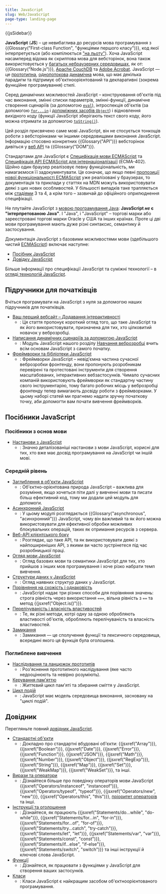 ```yaml
---
title: JavaScript
slug: Web/JavaScript
page-type: landing-page
---
```


{{jsSidebar}}

**JavaScript** (**JS**) – це невибаглива до ресурсів мова програмування з {{Glossary("First-class Function", "функціями першого класу")}}, код якої інтерпретується (або компілюється ["на льоту"](https://uk.wikipedia.org/wiki/JIT-%D0%BA%D0%BE%D0%BC%D0%BF%D1%96%D0%BB%D1%8F%D1%86%D1%96%D1%8F)). Хоча JavaScript насамперед відома як скриптова мова для вебсторінок, вона також використовується у [багатьох небраузерних середовищах](https://uk.wikipedia.org/wiki/JavaScript#%D0%97%D0%B0%D1%81%D1%82%D0%BE%D1%81%D1%83%D0%B2%D0%B0%D0%BD%D0%BD%D1%8F), як от: {{Glossary("Node.js")}}, [Apache CouchDB](https://couchdb.apache.org/) та [Adobe Acrobat](https://opensource.adobe.com/dc-acrobat-sdk-docs/acrobatsdk/). JavaScript — це [прототипна](/uk/docs/Glossary/Prototype-based_programming), [однопотокова](/uk/docs/Glossary/Thread) [динамічна](/uk/docs/Glossary/Dynamic_typing) мова, що має декілька парадигм та підтримує об'єктноорієнтований та декларативні (зокрема функційне програмування) стилі.

Серед динамічних можливостей JavaScript – конструювання об'єктів під час виконання, змінні списки параметрів, змінні-функції, динамічне створення сценаріїв (за допомогою [`eval`](/uk/docs/Web/JavaScript/Reference/Global_Objects/eval)), інтроспекція об'єктів (за допомогою [`for...in`](/uk/docs/Web/JavaScript/Reference/Statements/for...in) і [допоміжних засобів `Object`](/uk/docs/Web/JavaScript/Reference/Global_Objects/Object#statychni-metody)) і відновлення вихідного коду (функції JavaScript зберігають текст свого коду, його можна отримати за допомогою [`toString()`](/uk/docs/Web/JavaScript/Reference/Global_Objects/Function/toString)).

Цей розділ присвячено саме мові JavaScript, він не стосується тонкощів роботи з вебсторінками чи іншими середовищами виконання JavaScript. Інформацію стосовно конкретних {{Glossary("API")}} вебсторінок дивіться у [веб API](/uk/docs/Web/API) та {{Glossary("DOM")}}.

Стандартами для JavaScript є [Специфікація мови ECMAScript](https://tc39.es/ecma262/) та [Специфікація API ECMAScript для інтернаціоналізації](https://tc39.es/ecma402/) (ECMA-402). Щойно один браузер реалізовує певну функціональність, ми намагаємося її задокументувати. Це означає, що якщо певні [пропозиції нової функціональності ECMAScript](https://github.com/tc39/proposals) уже реалізовані у браузерах, то документація та приклади у статтях на MDN можуть використовувати деякі з цих нових особливостей. У більшості випадків таке трапляється між [стадіями](https://tc39.es/process-document/) 3 та 4, а крім того – зазвичай до офіційного оприлюднення специфікації.

Не плутайте JavaScript з [мовою програмування Java](https://uk.wikipedia.org/wiki/Java): **JavaScript _не_ є "інтерпретованою Java"**. І "Java", і "JavaScript" – торгові марки або зареєстровані торгові марки Oracle у США та інших країнах. Проте ці дві мови програмування мають дуже різні синтаксис, семантику й застосування.

Документація JavaScript з базовими можливостями мови (здебільшого чистий [ECMAScript](/uk/docs/Web/JavaScript/JavaScript_technologies_overview)) включає наступне:

- [Посібник JavaScript](/uk/docs/Web/JavaScript/Guide)
- [Довідку JavaScript](/uk/docs/Web/JavaScript/Reference)

Більше інформації про специфікації JavaScript та суміжні технології – в [огляді технологій JavaScript](/uk/docs/Web/JavaScript/JavaScript_technologies_overview).

## Підручники для початківців

Вчіться програмувати на JavaScript з нуля за допомогою наших підручників для початківців.

- [Ваш перший вебсайт – Додавання інтерактивності](/uk/docs/Learn_web_development/Getting_started/Your_first_website/Adding_interactivity)
  - : Ця стаття пропонує короткий огляд того, що таке JavaScript та як його використовувати, призначена для тих, хто цілковитий новачок у веброзробці.
- [Написання динамічних сценаріїв за допомогою JavaScript](/uk/docs/Learn_web_development/Core/Scripting)
  - : Модуль JavaScript нашого розділу [Навчання веброзробці](/uk/docs/Learn_web_development) вчить всім основам JavaScript з самого початку.
- [Фреймворки та бібліотеки JavaScript](/uk/docs/Learn_web_development/Core/Frameworks_libraries)
  - : Фреймворки JavaScript – невід'ємна частина сучасної веброзробки фронтенду, вони пропонують розробникам перевірені та протестовані інструменти для створення масштабованих, інтерактивних вебзастосунків. Чимало сучасних компаній використовують фреймворки як стандартну частину свого інструментарію, тому багато робочих місць у веброзробці фронтенду тепер вимагають досвіду роботи з фреймворками. У цьому наборі статей ми прагнемо надати зручну початкову точку, аби допомогти вам почати вивчення фреймворків.

## Посібники JavaScript

### Посібники з основ мови

- [Настанови з JavaScript](/uk/docs/Web/JavaScript/Guide)
  - : Значно деталізованіші настанови з мови JavaScript, корисні для тих, хто вже має досвід програмування на JavaScript чи іншій мові.

### Середній рівень

- [Заглиблення в об'єкти JavaScript](/uk/docs/Learn_web_development/Extensions/Advanced_JavaScript_objects)
  - : Об'єктно-орієнтована природа JavaScript – важлива для розуміння, якщо хочеться піти далі у вивченні мови та писати більш ефективний код, тому ми додали цей модуль для допомоги.
- [Асинхронний JavaScript](/uk/docs/Learn_web_development/Extensions/Async_JS)
  - : У цьому модулі розглядається {{Glossary("asynchronous", "асинхронний")}} JavaScript, чому він важливий та як його можна використовувати для ефективної обробки можливих блокувальних операцій, таких як отримання ресурсів з сервера.
- [Веб-API клієнтського боку](/uk/docs/Learn_web_development/Extensions/Client-side_APIs)
  - : Розглядає, що таке API, та як використовувати деякі з найпоширеніших API, з якими ви часто зустрінетеся під час розробницької праці.
- [Огляд мови JavaScript](/uk/docs/Web/JavaScript/Language_overview)
  - : Огляд базових мови та семантики JavaScript для тих, хто прийшов з інших мов програмування і хоче різко набрати темп вивчення.
- [Структури даних у JavaScript](/uk/docs/Web/JavaScript/Data_structures)
  - : Огляд наявних структур даних у JavaScript.
- [Порівняння на схожість і однаковість](/uk/docs/Web/JavaScript/Equality_comparisons_and_sameness)
  - : JavaScript надає три різних способи для порівняння значень: строга рівність через використання `===`, вільна рівність з `==` та метод {{jsxref("Object.is()")}}.
- [Перелічуваність і власність властивостей](/uk/docs/Web/JavaScript/Enumerability_and_ownership_of_properties)
  - : Те, як різні методи, котрі одну за одною обробляють властивості об'єктів, обробляють перелічуваність та власність властивостей.
- [Замикання](/uk/docs/Web/JavaScript/Closures)
  - : Замикання — це сполучення функції та лексичного середовища, всередині якого ця функція була оголошена.

### Поглиблене вивчення

- [Наслідування та ланцюжок прототипів](/uk/docs/Web/JavaScript/Inheritance_and_the_prototype_chain)
  - : Роз'яснення прототипного наслідування (яке часто недооцінюють та невірно розуміють).
- [Керування пам'яттю](/uk/docs/Web/JavaScript/Memory_management)
  - : Життєвий цикл пам'яті та збирання сміття у JavaScript.
- [Цикл подій](/uk/docs/Web/JavaScript/Event_loop)
  - : JavaScript має модель середовища виконання, засновану на "циклі подій".

## Довідник

Перегляньте повний [довідник JavaScript](/uk/docs/Web/JavaScript/Reference).

- [Стандартні об'єкти](/uk/docs/Web/JavaScript/Reference/Global_Objects)
  - : Докладно про стандартні вбудовані об'єкти: {{jsxref("Array")}}, {{jsxref("Boolean")}}, {{jsxref("Date")}}, {{jsxref("Error")}}, {{jsxref("Function")}}, {{jsxref("JSON")}}, {{jsxref("Math")}}, {{jsxref("Number")}}, {{jsxref("Object")}}, {{jsxref("RegExp")}}, {{jsxref("String")}}, {{jsxref("Map")}}, {{jsxref("Set")}}, {{jsxref("WeakMap")}}, {{jsxref("WeakSet")}}, та інші.
- [Вирази та оператори](/uk/docs/Web/JavaScript/Reference/Operators)
  - : Дізнайтеся більше про поведінку операторів мови JavaScript {{jsxref("Operators/instanceof", "instanceof")}}, {{jsxref("Operators/typeof", "typeof")}}, {{jsxref("Operators/new", "new")}}, {{jsxref("Operators/this", "this")}}, [пріоритет операторів](/uk/docs/Web/JavaScript/Reference/Operators/Operator_precedence) та інші.
- [Інструкції та оголошення](/uk/docs/Web/JavaScript/Reference/Statements)
  - : Дізнайтеся, як працюють {{jsxref("Statements/do...while", "do-while")}}, {{jsxref("Statements/for...in", "for-in")}}, {{jsxref("Statements/for...of", "for-of")}}, {{jsxref("Statements/try...catch", "try-catch")}}, {{jsxref("Statements/let", "let")}}, {{jsxref("Statements/var", "var")}}, {{jsxref("Statements/const", "const")}}, {{jsxref("Statements/if...else", "if-else")}}, {{jsxref("Statements/switch", "switch")}} та інші інструкції й ключові слова JavaScript.
- [Функції](/uk/docs/Web/JavaScript/Reference/Functions)
  - : Дізнайтеся, як працювати з функціями у JavaScript для створення ваших застосунків.
- [Класи](/uk/docs/Web/JavaScript/Reference/Classes)
  - : Класи JavaScript є найкращим засобом об'єктноорієнтованого програмування.
